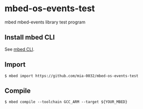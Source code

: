 # mbed-os-events-test
mbed mbed-events library test program

## Install mbed CLI

See [mbed CLI](https://github.com/ARMmbed/mbed-cli#installing-mbed-cli).

## Import

```shell
$ mbed import https://github.com/mia-0032/mbed-os-events-test
```

## Compile

```shell
$ mbed compile --toolchain GCC_ARM --target ${YOUR_MBED}
```

